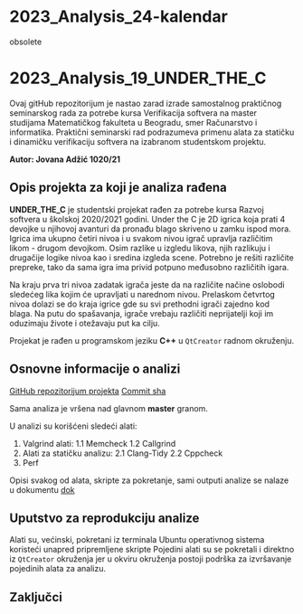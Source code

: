 # 2023_Analysis_24-kalendar
obsolete

# 2023_Analysis_19_UNDER_THE_C

Ovaj gitHub repozitorijum je nastao zarad izrade samostalnog praktičnog seminarskog rada za potrebe kursa Verifikacija softvera na master studijama Matematičkog fakulteta u Beogradu, smer Računarstvo i informatika.
Praktični seminarski rad podrazumeva primenu alata za statičku i dinamičku verifikaciju softvera na izabranom studentskom projektu.

**Autor: Jovana Adžić 1020/21**

## Opis projekta za koji je analiza rađena
**UNDER_THE_C** je studentski projekat rađen za potrebe kursa Razvoj softvera u školskoj 2020/2021 godini.
Under the C je 2D igrica koja prati 4 devojke u njihovoj avanturi da pronađu blago skriveno u zamku ispod mora.
Igrica ima ukupno četiri nivoa i u svakom nivou igrač upravlja različitim likom - drugom devojkom. Osim razlike u izgledu likova, njih razlikuju i drugačije logike nivoa kao i sredina izgleda scene. Potrebno je rešiti različite prepreke, tako da sama igra ima privid potpuno međusobno različitih igara.

Na kraju prva tri nivoa zadatak igrača jeste da na različite načine oslobodi sledećeg lika kojim će upravljati u narednom nivou. Prelaskom četvrtog nivoa dolazi se do kraja igrice gde su svi prethodni igrači zajedno kod blaga. Na putu do spašavanja, igrače vrebaju različiti neprijatelji koji im oduzimaju živote i otežavaju put ka cilju.

Projekat je rađen u programskom jeziku **C++** u `QtCreator` radnom okruženju.


## Osnovne informacije o analizi
[GitHub repozitorijum projekta](https://gitlab.com/matf-bg-ac-rs/course-rs/projects-2020-2021/19-under-the-c)
[Commit sha](691f17bbb4ceb32c120bd4e8d40e90d0c141a79d)

Sama analiza je vršena nad glavnom **master** granom.

U analizi su korišćeni sledeći alati:

1. Valgrind alati:
    1.1 Memcheck
    1.2 Callgrind
2. Alati za statičku analizu:
    2.1 Clang-Tidy
    2.2 Cppcheck
3. Perf

Opisi svakog od alata, skripte za pokretanje, sami outputi analize se nalaze u dokumentu [dok](ProjectAnalysisReport.md)

## Uputstvo za reprodukciju analize
Alati su, većinski, pokretani iz terminala Ubuntu operativnog sistema koristeći unapred pripremljene skripte
Pojedini alati su se pokretali i direktno iz `QtCreator` okruženja jer u okviru okruženja postoji podrška za izvršavanje pojedinih alata za analizu.

## Zaključci
